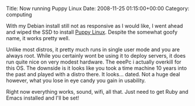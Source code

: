 Title: Now running Puppy Linux
Date: 2008-11-25 01:15:00+00:00
Category: computing

With my Debian install still not as responsive as I would like, I went ahead
and wiped the SSD to install [Puppy Linux](http://www.puppylinux.org/).
Despite the somewhat goofy name, it works pretty well.

  
  
  
Unlike most distros, it pretty much runs in single user mode and you are
always root. While you certainly wont be using it to deploy servers, it does
run quite nice on very modest hardware. The eeePc i actually overkill for this
OS. The downside is it looks like you took a time machine 10 years into the
past and played with a distro there. It looks... dated. Not a huge deal
however, what you lose in eye candy you gain in usability.

  
  
  
Right now everything works, sound, wifi, all that. Just need to get Ruby and
Emacs installed and I'll be set!

